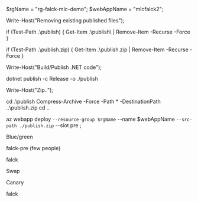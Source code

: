 
$rgName = "rg-falck-mlc-demo";
$webAppName = "mlcfalck2";

Write-Host("Removing existing published files");

if (Test-Path .\publish\) {
    Get-Item .\publish\ | Remove-Item -Recurse -Force
}

if (Test-Path .\publish.zip) {
    Get-Item .\publish.zip | Remove-Item -Recurse -Force
}


Write-Host("Build/Publish .NET code");

dotnet publish -c Release -o ./publish

Write-Host("Zip..");

cd .\publish
Compress-Archive -Force -Path * -DestinationPath ..\publish.zip
cd ..

 az webapp deploy `
        --resource-group $rgName `
        --name $webAppName `
        --src-path ./publish.zip `
        --slot pre
;



Blue/green

falck-pre  (few people)

falck 

Swap


Canary

falck 

